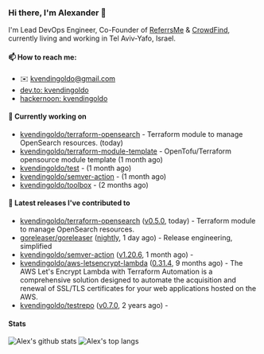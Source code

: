 ### Hi there, I'm Alexander 👋

I'm Lead DevOps Engineer, Co-Founder of [ReferrsMe](https://referrs.me/) & [CrowdFind](https://crowdfind.ai/), currently living and working in Tel Aviv-Yafo, Israel.

#### 📫 How to reach me:

- ✉️ kvendingoldo@gmail.com
- [dev.to: kvendingoldo](https://dev.to/kvendingoldo)
- [hackernoon: kvendingoldo](https://hackernoon.com/u/kvendingoldo)

#### 👷 Currently working on


- [kvendingoldo/terraform-opensearch](https://github.com/kvendingoldo/terraform-opensearch) - Terraform module to manage OpenSearch resources. (today)
- [kvendingoldo/terraform-module-template](https://github.com/kvendingoldo/terraform-module-template) - OpenTofu/Terraform opensource module template (1 month ago)
- [kvendingoldo/test](https://github.com/kvendingoldo/test) -  (1 month ago)
- [kvendingoldo/semver-action](https://github.com/kvendingoldo/semver-action) -  (1 month ago)
- [kvendingoldo/toolbox](https://github.com/kvendingoldo/toolbox) -  (2 months ago)

#### 🔭 Latest releases I've contributed to

- [kvendingoldo/terraform-opensearch](https://github.com/kvendingoldo/terraform-opensearch) ([v0.5.0](https://github.com/kvendingoldo/terraform-opensearch/releases/tag/v0.5.0), today) - Terraform module to manage OpenSearch resources.
- [goreleaser/goreleaser](https://github.com/goreleaser/goreleaser) ([nightly](https://github.com/goreleaser/goreleaser/releases/tag/nightly), 1 day ago) - Release engineering, simplified
- [kvendingoldo/semver-action](https://github.com/kvendingoldo/semver-action) ([v1.20.6](https://github.com/kvendingoldo/semver-action/releases/tag/v1.20.6), 1 month ago) - 
- [kvendingoldo/aws-letsencrypt-lambda](https://github.com/kvendingoldo/aws-letsencrypt-lambda) ([0.31.4](https://github.com/kvendingoldo/aws-letsencrypt-lambda/releases/tag/0.31.4), 9 months ago) - The AWS Let&#39;s Encrypt Lambda with Terraform Automation is a comprehensive solution designed to automate the acquisition and renewal of SSL/TLS certificates for your web applications hosted on the AWS.
- [kvendingoldo/testrepo](https://github.com/kvendingoldo/testrepo) ([v0.7.0](https://github.com/kvendingoldo/testrepo/releases/tag/v0.7.0), 2 years ago) - 

#### Stats

![Alex's github stats](https://github-readme-stats.vercel.app/api?username=kvendingoldo&show_icons=true&theme=default&disable_animations=true&count_private=true&hide_rank=true&include_all_commits=true&custom_title=GitHub%20Stats&line_height=20)
![Alex's top langs](https://github-readme-stats.vercel.app/api/top-langs/?username=kvendingoldo&hide=tex,html,hcl,css,jupyter%20notebook&layout=compact)

